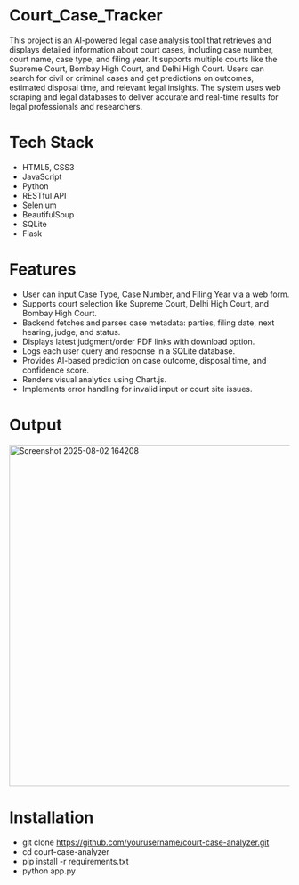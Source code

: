 # Court_Case_Tracker

This project is an AI-powered legal case analysis tool that retrieves and displays detailed information about court cases, including case number, court name, case type, and filing year. It supports multiple courts like the Supreme Court, Bombay High Court, and Delhi High Court. Users can search for civil or criminal cases and get predictions on outcomes, estimated disposal time, and relevant legal insights. The system uses web scraping and legal databases to deliver accurate and real-time results for legal professionals and researchers.

# Tech Stack

* HTML5, CSS3
* JavaScript 
* Python 
* RESTful API
* Selenium
* BeautifulSoup
* SQLite 
* Flask

# Features

* User can input Case Type, Case Number, and Filing Year via a web form.
* Supports court selection like Supreme Court, Delhi High Court, and Bombay High Court.
* Backend fetches and parses case metadata: parties, filing date, next hearing, judge, and status.
* Displays latest judgment/order PDF links with download option.
* Logs each user query and response in a SQLite database.
* Provides AI-based prediction on case outcome, disposal time, and confidence score.
* Renders visual analytics using Chart.js.
* Implements error handling for invalid input or court site issues.

# Output
<img width="1196" height="613" alt="Screenshot 2025-08-02 164208" src="https://github.com/user-attachments/assets/a00e60c8-367a-4cdd-9f1c-8214c01097e9" />

# Installation

* git clone https://github.com/yourusername/court-case-analyzer.git
* cd court-case-analyzer
* pip install -r requirements.txt
* python app.py

